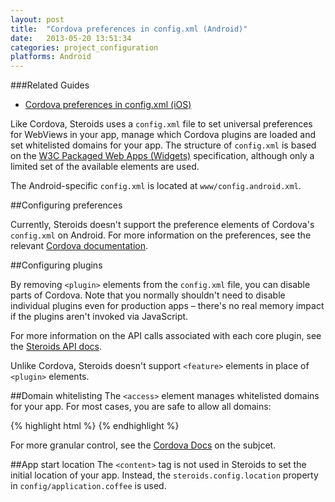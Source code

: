 ```yaml
---
layout: post
title:  "Cordova preferences in config.xml (Android)"
date:   2013-05-20 13:51:34
categories: project_configuration
platforms: Android
---
```


###Related Guides
* [Cordova preferences in config.xml (iOS)][config-xml-ios-guide]

Like Cordova, Steroids uses a `config.xml` file to set universal preferences for WebViews in your app, manage which Cordova plugins are loaded and set whitelisted domains for your app. The structure of `config.xml` is based on the [W3C Packaged Web Apps (Widgets)][widgets] specification, although only a limited set of the available elements are used.

The Android-specific `config.xml` is located at `www/config.android.xml`.

##Configuring preferences

Currently, Steroids doesn't support the preference elements of Cordova's `config.xml` on Android. For more information on the preferences, see the relevant [Cordova documentation][cordova-android-config-xml].

##Configuring plugins

By removing `<plugin>` elements from the `config.xml` file, you can disable parts of Cordova. Note that you normally shouldn't need to disable individual plugins even for production apps – there's no real memory impact if the plugins aren't invoked via JavaScript.
  
For more information on the API calls associated with each core plugin, see the [Steroids API docs][steroids-api]. 

Unlike Cordova, Steroids doesn't support `<feature>` elements in place of `<plugin>` elements.

##Domain whitelisting
The `<access>` element manages whitelisted domains for your app. For most cases, you are safe to allow all domains:
  
{% highlight html %}
<access origin="*" />
{% endhighlight %}

For more granular control, see the [Cordova Docs][cordova-domain-whitelisting] on the subjcet.

##App start location
The `<content>` tag is not used in Steroids to set the initial location of your app. Instead, the `steroids.config.location` property in `config/application.coffee` is used.
  
[widgets]: http://www.w3.org/TR/widgets/
[cordova-domain-whitelisting]: http://cordova.apache.org/docs/en/2.7.0/guide_whitelist_index.md.html#Domain%20Whitelist%20Guide
[steroids-api]: http://docs.appgyver.com
[config-xml-ios-guide]: /steroids/guides/project_configuration/config-xml-ios/
[cordova-android-config-xml]: http://cordova.apache.org/docs/en/2.7.0/guide_project-settings_android_index.md.html#Project%20Settings%20for%20Android